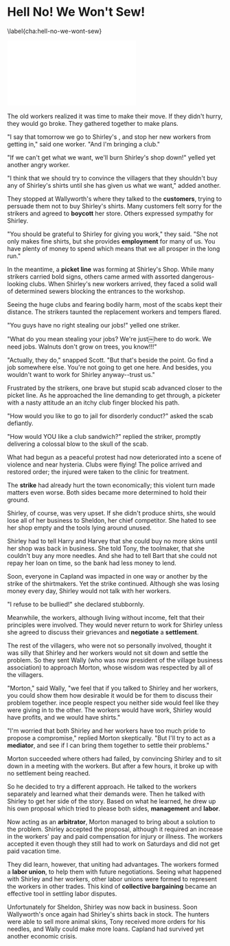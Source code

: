 # Hell No!  We Won't Sew!
\label{cha:hell-no-we-wont-sew}

![Violence Erupts at the Shirtmaker Strike](images/illustrations/shirtmakers-on-strike.pdf)

The old workers realized it was time to make their move. If they didn't hurry, they would go broke. They gathered together to make plans.

"I say that tomorrow we go to Shirley's , and stop her new workers from getting in," said one worker. "And I'm bringing a club."

"If we can't get what we want, we'll burn Shirley's shop down!" yelled yet another angry worker.

"I think that we should try to convince the villagers that they shouldn't buy any of Shirley's shirts until she has given us what we want," added another.

They stopped at Wallyworth's where they talked to the **customers**, trying to persuade them not to buy Shirley's shirts. Many customers felt sorry for the strikers and agreed to **boycott** her store. Others expressed sympathy for Shirley.

"You should be grateful to Shirley for giving you work," they said. "She not only makes fine shirts, but she provides **employment** for many of us. You have plenty of money to spend which means that we all prosper in the long run."

In the meantime, a **picket line** was forming at Shirley's Shop. While many strikers carried bold signs, others came armed with assorted dangerous-looking clubs. When Shirley's new workers arrived, they faced a solid wall of determined sewers blocking the entrances to the workshop.

Seeing the huge clubs and fearing bodily harm, most of the scabs kept their distance. The strikers taunted the replacement workers and tempers flared.

"You guys have no right stealing our jobs!" yelled one striker.

"What do you mean stealing your jobs? We're just￼here to do work. We need jobs. Walnuts don't grow on trees, you know!!!"

"Actually, they do," snapped Scott. "But that's beside the point. Go find a job somewhere else. You're not going to get one here. And besides, you wouldn't want to work for Shirley anyway--trust us."

Frustrated by the strikers, one brave but stupid scab advanced closer to the picket line. As he approached the line demanding to get through, a picketer with a nasty attitude an an itchy club finger blocked his path.

"How would you like to go to jail for disorderly conduct?" asked the scab defiantly.

"How would YOU like a club sandwich?" replied the striker, promptly delivering a colossal blow to the skull of the scab.

What had begun as a peaceful protest had now deteriorated into a scene of violence and near hysteria. Clubs were flying! The police arrived and restored order; the injured were taken to the clinic for treatment.

The **strike** had already hurt the town economically; this violent turn made matters even worse. Both sides became more determined to hold their ground.

Shirley, of course, was very upset. If she didn't produce shirts, she would lose all of her business to Sheldon, her chief competitor. She hated to see her shop empty and the tools lying around unused.

Shirley had to tell Harry and Harvey that she could buy no more skins until her shop was back in business. She told Tony, the toolmaker, that she couldn't buy any more needles. And she had to tell Bart that she could not repay her loan on time, so the bank had less money to lend.

Soon, everyone in Capland was impacted in one way or another by the strike of the shirtmakers. Yet the strike continued. Although she was losing money every day, Shirley would not talk with her workers.

"I refuse to be bullied!" she declared stubbornly.

Meanwhile, the workers, although living without income, felt that their principles were involved. They would never return to work for Shirley unless she agreed to discuss their grievances and **negotiate** a **settlement**.

The rest of the villagers, who were not so personally involved, thought it was silly that Shirley and her workers would not sit down and settle the problem. So they sent Wally (who was now president of the village business association) to approach Morton, whose wisdom was respected by all of the villagers.

"Morton," said Wally, "we feel that if you talked to Shirley and her workers, you could show them how desirable it would be for them to discuss their problem together. ince people respect you neither side would feel like they were giving in to the other. The workers would have work, Shirley would have profits, and we would have shirts."

"I'm worried that both Shirley and her workers have too much pride to propose a compromise," replied Morton skeptically. "But I'll try to act as a **mediator**, and see if I can bring them together to settle their problems."

Morton succeeded where others had failed, by convincing Shirley and to sit down in a meeting with the workers. But after a few hours, it broke up with no settlement being reached.

So he decided to try a different approach. He talked to the workers separately and learned what their demands were. Then he talked with Shirley to get her side of the story. Based on what he learned, he drew up his own proposal which tried to please both sides, **management** and **labor**.

Now acting as an **arbitrator**, Morton managed to bring about a solution to the problem. Shirley accepted the proposal, although it required an increase in the workers' pay and paid compensation for injury or illness. The workers accepted it even though they still had to work on Saturdays and did not get paid vacation time.

They did learn, however, that uniting had advantages. The workers formed a **labor union**, to help them with future negotiations. Seeing what happened with Shirley and her workers, other labor unions were formed to represent the workers in other trades. This kind of **collective bargaining** became an effective tool in settling labor disputes.

Unfortunately for Sheldon, Shirley was now back in business. Soon Wallyworth's once again had Shirley's shirts back in stock. The hunters were able to sell more animal skins, Tony received more orders for his needles, and Wally could make more loans. Capland had survived yet another economic crisis.
